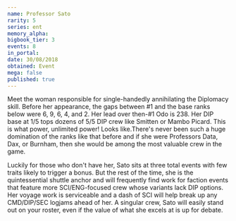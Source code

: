 ```yaml
---
name: Professor Sato
rarity: 5
series: ent
memory_alpha:
bigbook_tier: 3
events: 8
in_portal:
date: 30/08/2018
obtained: Event
mega: false
published: true
---
```


Meet the woman responsible for single-handedly annihilating the Diplomacy skill. Before her appearance, the gaps between #1 and the base ranks below were 6, 9, 6, 4, and 2. Her lead over then-#1 Odo is 238. Her DIP base at 1/5 tops dozens of 5/5 DIP crew like Smitten or Mambo Picard. This is what power, unlimited power! Looks like.There's never been such a huge domination of the ranks like that before and if she were Professors Data, Dax, or Burnham, then she would be among the most valuable crew in the game.

Luckily for those who don't have her, Sato sits at three total events with few traits likely to trigger a bonus. But the rest of the time, she is the quintessential shuttle anchor and will frequently find work for faction events that feature more SCI/ENG-focused crew whose variants lack DIP options. Her voyage work is serviceable and a dash of SCI will help break up any CMD/DIP/SEC logjams ahead of her. A singular crew, Sato will easily stand out on your roster, even if the value of what she excels at is up for debate.
